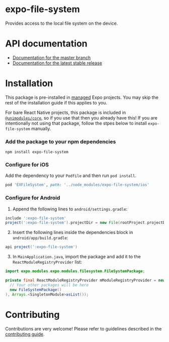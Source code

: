 # expo-file-system

Provides access to the local file system on the device.

# API documentation

- [Documentation for the master branch](https://github.com/expo/expo/blob/master/docs/pages/versions/unversioned/sdk/filesystem.md)
- [Documentation for the latest stable release](https://docs.expo.io/versions/latest/sdk/filesystem/)

# Installation

This package is pre-installed in [managed](https://docs.expo.io/versions/latest/introduction/managed-vs-bare/) Expo projects. You may skip the rest of the installation guide if this applies to you.

For bare React Native projects, this package is included in [`@unimodules/core`](https://github.com/unimodules/core), so if you use that then you already have this! If you are intentionally not using that package, follow the stpes below to install `expo-file-system` manually.

### Add the package to your npm dependencies

```
npm install expo-file-system
```

### Configure for iOS

Add the dependency to your `Podfile` and then run `pod install`.

```ruby
pod 'EXFileSystem', path: '../node_modules/expo-file-system/ios'
```

### Configure for Android

1. Append the following lines to `android/settings.gradle`:

```gradle
include ':expo-file-system'
project(':expo-file-system').projectDir = new File(rootProject.projectDir, '../node_modules/expo-file-system/android')
```

2. Insert the following lines inside the dependencies block in `android/app/build.gradle`:
```gradle
api project(':expo-file-system')
```

3. In `MainApplication.java`, import the package and add it to the `ReactModuleRegistryProvider` list:
```java
import expo.modules.expo.modules.filesystem.FileSystemPackage;
```
```java
private final ReactModuleRegistryProvider mModuleRegistryProvider = new ReactModuleRegistryProvider(Arrays.<Package>asList(
  // Your other packages will be here
  new FileSystemPackage()
), Arrays.<SingletonModule>asList());
```

# Contributing

Contributions are very welcome! Please refer to guidelines described in the [contributing guide]( https://github.com/expo/expo#contributing).
